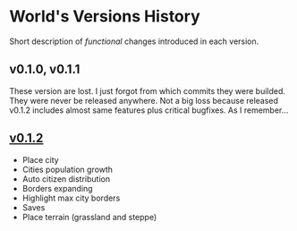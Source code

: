 # World's Versions History

Short description of *functional* changes introduced in each version.

## v0.1.0, v0.1.1

These version are lost. I just forgot from which commits they were builded. They were
never be released anywhere. Not a big loss because released v0.1.2 includes almost same
features plus critical bugfixes. As I remember...

## [v0.1.2](v0.1.2)

* Place city
* Cities population growth
* Auto citizen distribution
* Borders expanding
* Highlight max city borders
* Saves
* Place terrain (grassland and steppe)
